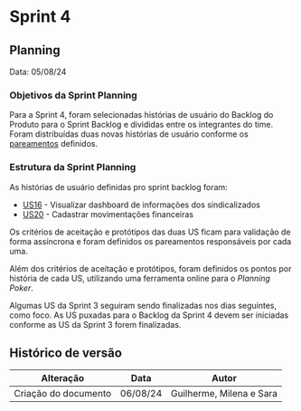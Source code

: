 # Sprint 4

## Planning

Data: 05/08/24

### Objetivos da Sprint Planning

Para a Sprint 4, foram selecionadas histórias de usuário do Backlog do Produto para o Sprint Backlog e divididas entre os integrantes do time. Foram distribuídas duas novas histórias de usuário conforme os [pareamentos](./pareamentos4.md) definidos.

### Estrutura da Sprint Planning

As histórias de usuário definidas pro sprint backlog foram:

- [US16](github.com/fga-eps-mds/2024.1-SENTINELA-DOC/issues/31) - Visualizar dashboard de informações dos sindicalizados
- [US20](github.com/fga-eps-mds/2024.1-SENTINELA-DOC/issues/35) - Cadastrar movimentações financeiras

Os critérios de aceitação e protótipos das duas US ficam para validação de forma assíncrona e foram definidos os pareamentos responsáveis por cada uma.

Além dos critérios de aceitação e protótipos, foram definidos os pontos por história de cada US, utilizando uma ferramenta online para o _Planning Poker_.

Algumas US da Sprint 3 seguiram sendo finalizadas nos dias seguintes, como foco. As US puxadas para o Backlog da Sprint 4 devem ser iniciadas conforme as US da Sprint 3 forem finalizadas.

## Histórico de versão

| Alteração            | Data     | Autor                    |
| -------------------- | -------- | ------------------------ |
| Criação do documento | 06/08/24 | Guilherme, Milena e Sara |
